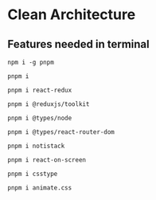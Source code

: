 # Clean Architecture


## Features needed in terminal

```
npm i -g pnpm

pnpm i

pnpm i react-redux

pnpm i @reduxjs/toolkit

pnpm i @types/node

pnpm i @types/react-router-dom

pnpm i notistack

pnpm i react-on-screen

pnpm i csstype

pnpm i animate.css


```


